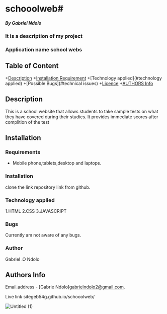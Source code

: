# schooolweb# 
 
 ##### By Gabriel Ndolo
 
 ### It is a description of my project
 
 ### Application name school webs
 
 ## Table of Content
 
 +[Description](#description)
 +[Installation Requirement](#Installation)
 +[Technology applied](#technology applied)
 +[Possible Bugs](#technical issues)
 +[Licence](licence)
 +[AUTHORS Info](author-Info)
 
 ## Description
 This is a school website that allows students to take sample tests on what they have covered during their studies.
 It provides immediate scores after complition of the test
 
 
 
 
 ## Installation
 
 ### Requirements
 
 + Mobile phone,tablets,desktop and laptops.
 
 ### Installation
 clone the link repository link from github.
 
 ### Technology applied
 
 1.HTML
 2.CSS 
 3.JAVASCRIPT
 
 ### Bugs
 Currently am not aware of any bugs.
 
 ### Author
 Gabriel .O Ndolo
 
 ## Authors Info
 Email.address - [Gabrie Ndolo]gabrielndolo2@gmail.com.
 
 Live link sitegeb54g.github.io/schooolweb/
 
![Untitled (1)](https://user-images.githubusercontent.com/98159761/152702144-13125a07-9915-4d5e-a125-89e6fe43476a.png)


